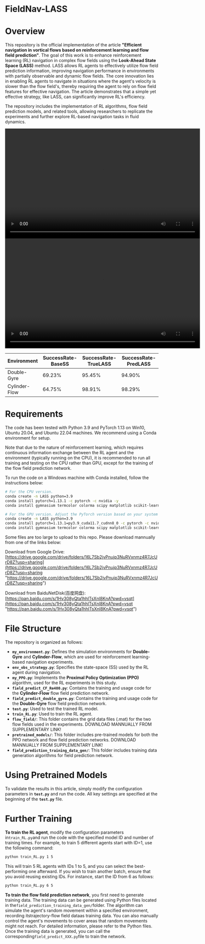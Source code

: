 # FieldNav-LASS

# Overview

This repository is the official implementation of the article **"Efficient navigation in vortical flows based on reinforcement learning and flow field prediction"**. The goal of this work is to enhance reinforcement learning (RL) navigation in complex flow fields using the **Look-Ahead State Space (LASS)** method. LASS allows RL agents to effectively utilize flow field prediction information, improving navigation performance in environments with partially observable and dynamic flow fields. The core innovation lies in enabling RL agents to navigate in situations where the agent's velocity is slower than the flow field's, thereby requiring the agent to rely on flow field features for effective navigation. The article demonstrates that a simple yet effective strategy, like LASS, can significantly improve RL's efficiency.

The repository includes the implementation of RL algorithms, flow field prediction models, and related tools, allowing researchers to replicate the experiments and further explore RL-based navigation tasks in fluid dynamics.

<video width="640" height="360" controls>
  <source src="video/CF_0xvm3VnOIw.mp4" type="video/mp4">
  Your browser does not support the video tag.
</video>

<video width="640" height="360" controls>
  <source src="video/DG_JDUSJOUtH_.mp4" type="video/mp4">
  Your browser does not support the video tag.
</video>


| Environment    | SuccessRate-BaseSS  | SuccessRate-TrueLASS  | SuccessRate-PredLASS  |
| -------------- | ------------------- | --------------------- | --------------------- |
| Double-Gyre    | 69.23%              | 95.45%                | 94.90%                |
| Cylinder-Flow  | 64.75%              | 98.91%                | 98.29%                |

# Requirements

The code has been tested with Python 3.9 and PyTorch 1.13 on Win10, Ubuntu 20.04, and Ubuntu 22.04 machines. We recommend using a Conda environment for setup.

Note that due to the nature of reinforcement learning, which requires continuous information exchange between the RL agent and the environment (typically running on the CPU), it is recommended to run all training and testing on the CPU rather than GPU, except for the training of the flow field prediction network.

To run the code on a Windows machine with Conda installed, follow the instructions below:

```bash
# For the CPU version.
conda create -n LASS python=3.9
conda install pytorch=1.13.1 -c pytorch -c nvidia -y
conda install gymnasium termcolor colorma scipy matplotlib scikit-learn pandas -y

```


```bash
# For the GPU version. Adjust the PyTorch version based on your system specifications.
conda create -n LASS python=3.9
conda install pytorch=1.13.1=py3.9_cuda11.7_cudnn8_0 -c pytorch -c nvidia -y
conda install gymnasium termcolor colorma scipy matplotlib scikit-learn pandas -y
```


Some files are too large to upload to this repo. Please download mannually from one of the links below:

Download from Google Drive: [https://drive.google.com/drive/folders/16L7Sb2jvPnujp3NuRVxnmz4R7JcUrD8Z?usp=sharing](https://drive.google.com/drive/folders/16L7Sb2jvPnujp3NuRVxnmz4R7JcUrD8Z?usp=sharing "https://drive.google.com/drive/folders/16L7Sb2jvPnujp3NuRVxnmz4R7JcUrD8Z?usp=sharing")

Download from BaiduNetDisk(百度网盘): [https://pan.baidu.com/s/1Hv308yQta1hhITsXnl8KnA?pwd=vsqt](https://pan.baidu.com/s/1Hv308yQta1hhITsXnl8KnA?pwd=vsqt "https://pan.baidu.com/s/1Hv308yQta1hhITsXnl8KnA?pwd=vsqt")



# File Structure

The repository is organized as follows:

- **`my_environment.py`**: Defines the simulation environments for **Double-Gyre** and **Cylinder-Flow**, which are used for reinforcement learning-based navigation experiments.
- **`env_obs_strategy.py`**: Specifies the state-space (SS) used by the RL agent during navigation.
- **`my_PPO.py`**: Implements the **Proximal Policy Optimization (PPO)** algorithm, used for the RL experiments in this study.
- **`field_predict_CF_Re400.py`**: Contains the training and usage code for the **Cylinder-Flow** flow field prediction network.
- **`field_predict_double_gyre.py`**: Contains the training and usage code for the **Double-Gyre** flow field prediction network.
- **`test.py`**: Used to test the trained RL model.
- **`train_RL.py`**: Used to train the RL agent.
- **`flow_field/`**: This folder contains the grid data files (.mat) for the two flow fields used in the experiments. DOWNLOAD MANNUALLY FROM SUPPLEMENTARY LINK!
- **`pretrained_models/`**: This folder includes pre-trained models for both the PPO network and flow field prediction networks. DOWNLOAD MANNUALLY FROM SUPPLEMENTARY LINK!
- **`field_prediction_training_data_gen/`**: This folder includes training data generation algorithms for field prediction network.&#x20;

# Using Pretrained Models

To validate the results in this article, simply modify the configuration parameters in **`test.py`** and run the code. All key settings are specified at the beginning of the **`test.py`** file.

# Further Training

**To train the RL agent**, modify the configuration parameters in`train_RL.py`and run the code with the specified model ID and number of training times. For example, to train 5 different agents start with ID=1, use the following command:

```bash
python train_RL.py 1 5
```


This will train 5 RL agents with IDs 1 to 5, and you can select the best-performing one afterward. If you wish to train another batch, ensure that you avoid reusing existing IDs. For instance, start the ID from 6 as follows:

```bash
python train_RL.py 6 5
```


**To train the flow field prediction network**, you first need to generate training data. The training data can be generated using Python files located in the`field_prediction_training_data_gen/`folder. The algorithm can simulate the agent's random movement within a specified environment, recording itstrajectory-flow field dataas training data. You can also manually control the agent's movements to cover areas that random movements might not reach. For detailed information, please refer to the Python files. Once the training data is generated, you can call the corresponding`field_predict_XXX.py`file to train the network.
